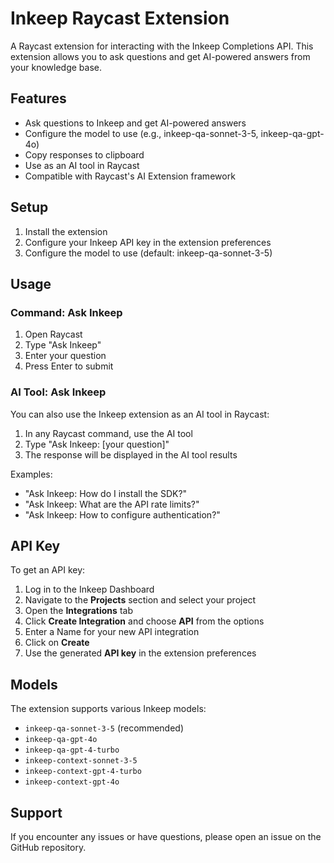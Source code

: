 # Inkeep Raycast Extension

A Raycast extension for interacting with the Inkeep Completions API. This extension allows you to ask questions and get AI-powered answers from your knowledge base.

## Features

- Ask questions to Inkeep and get AI-powered answers
- Configure the model to use (e.g., inkeep-qa-sonnet-3-5, inkeep-qa-gpt-4o)
- Copy responses to clipboard
- Use as an AI tool in Raycast
- Compatible with Raycast's AI Extension framework

## Setup

1. Install the extension
2. Configure your Inkeep API key in the extension preferences
3. Configure the model to use (default: inkeep-qa-sonnet-3-5)

## Usage

### Command: Ask Inkeep

1. Open Raycast
2. Type "Ask Inkeep"
3. Enter your question
4. Press Enter to submit

### AI Tool: Ask Inkeep

You can also use the Inkeep extension as an AI tool in Raycast:

1. In any Raycast command, use the AI tool
2. Type "Ask Inkeep: [your question]"
3. The response will be displayed in the AI tool results

Examples:

- "Ask Inkeep: How do I install the SDK?"
- "Ask Inkeep: What are the API rate limits?"
- "Ask Inkeep: How to configure authentication?"

## API Key

To get an API key:

1. Log in to the Inkeep Dashboard
2. Navigate to the **Projects** section and select your project
3. Open the **Integrations** tab
4. Click **Create Integration** and choose **API** from the options
5. Enter a Name for your new API integration
6. Click on **Create**
7. Use the generated **API key** in the extension preferences

## Models

The extension supports various Inkeep models:

- `inkeep-qa-sonnet-3-5` (recommended)
- `inkeep-qa-gpt-4o`
- `inkeep-qa-gpt-4-turbo`
- `inkeep-context-sonnet-3-5`
- `inkeep-context-gpt-4-turbo`
- `inkeep-context-gpt-4o`

## Support

If you encounter any issues or have questions, please open an issue on the GitHub repository.
